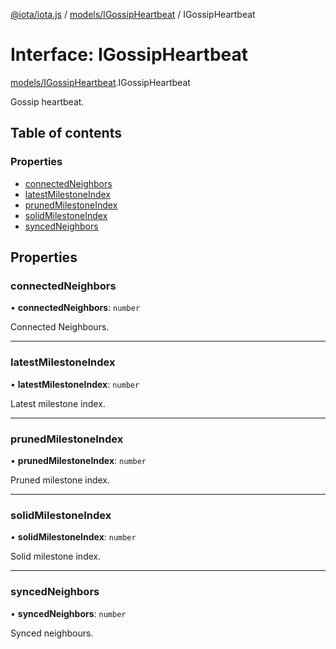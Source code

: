 [@iota/iota.js](../README.md) / [models/IGossipHeartbeat](../modules/models_igossipheartbeat.md) / IGossipHeartbeat

# Interface: IGossipHeartbeat

[models/IGossipHeartbeat](../modules/models_igossipheartbeat.md).IGossipHeartbeat

Gossip heartbeat.

## Table of contents

### Properties

- [connectedNeighbors](models_igossipheartbeat.igossipheartbeat.md#connectedneighbors)
- [latestMilestoneIndex](models_igossipheartbeat.igossipheartbeat.md#latestmilestoneindex)
- [prunedMilestoneIndex](models_igossipheartbeat.igossipheartbeat.md#prunedmilestoneindex)
- [solidMilestoneIndex](models_igossipheartbeat.igossipheartbeat.md#solidmilestoneindex)
- [syncedNeighbors](models_igossipheartbeat.igossipheartbeat.md#syncedneighbors)

## Properties

### connectedNeighbors

• **connectedNeighbors**: `number`

Connected Neighbours.

___

### latestMilestoneIndex

• **latestMilestoneIndex**: `number`

Latest milestone index.

___

### prunedMilestoneIndex

• **prunedMilestoneIndex**: `number`

Pruned milestone index.

___

### solidMilestoneIndex

• **solidMilestoneIndex**: `number`

Solid milestone index.

___

### syncedNeighbors

• **syncedNeighbors**: `number`

Synced neighbours.
